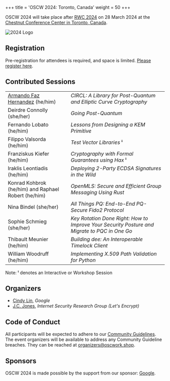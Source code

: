 +++
title = 'OSCW 2024: Toronto, Canada'
weight = 50
+++

OSCW 2024 will take place after [RWC 2024](https://rwc.iacr.org/2024/) on 28 March 2024 at the [Chestnut Conference Center in Toronto, Canada](https://chestnutconferencecentre.utoronto.ca/).

![2024 Logo](/logos/oscw2024.560.png?width=20vw "Open Source Cryptography Workshop 2024")

## Registration
Pre-registration for attendees is required, and space is limited. [Please register here](https://rsvp.withgoogle.com/events/oscw-2024).

## Contributed Sessions

|   |   |
| - | - |
| [Armando Faz Hernandez](https://research.cloudflare.com/about/people/armando-faz/) (he/him) | *CIRCL: A Library for Post-Quantum and Elliptic Curve Cryptography* |
| Deirdre Connolly (she/her) | *Going Post-Quantum* |
| Fernando Lobato (he/him) | *Lessons from Designing a KEM Primitive* |
| Filippo Valsorda (he/him) | *Test Vector Libraries* **ⁱ** |
| Franziskus Kiefer (he/him) | *Cryptography with Formal Guarantees using Hax* **ⁱ** |
| Iraklis Leontiadis (he/him) | *Deploying 2-Party ECDSA Signatures in the Wild* |
| Konrad Kohbrok (he/him) and Raphael Robert (he/him) | *OpenMLS: Secure and Efficient Group Messaging Using Rust* |
| Nina Bindel (she/her) | *All Things PQ: End-to-End PQ-Secure Fido2 Protocol* |
| Sophie Schmieg (she/her) | *Key Rotation Done Right: How to Improve Your Security Posture and Migrate to PQC in One Go* |
| Thibault Meunier (he/him) | *Building dee: An Interoperable Timelock Client* |
| William Woodruff (he/him) | *Implementing X.509 Path Validation for Python* |

Note: **ⁱ** denotes an Interactive or Workshop Session

## Organizers
- [Cindy Lin](https://cindylindeed.github.io/), <em>Google</em>
- [J.C. Jones](https://insufficient.coffee/), <em>Internet Security Research Group (Let's Encrypt)</em>

## Code of Conduct
All participants will be expected to adhere to our [Community Guidelines](https://developers.google.com/community-guidelines). The event organizers will be available to address any Community Guideline breaches. They can be reached at [organizers@oscwork.shop](mailto:organizers@oscwork.shop).

## Sponsors
OSCW 2024 is made possible by the support from our sponsor: [Google](https://www.google.com/).
